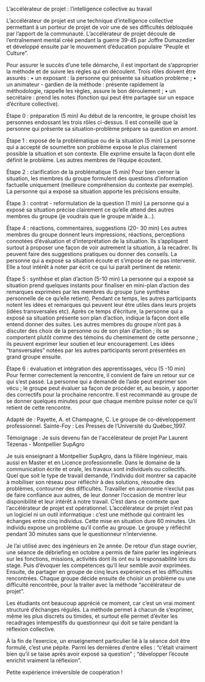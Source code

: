 L’accélérateur de projet : l’intelligence collective au travail 

L’accélérateur de projet est une technique d’intelligence collective permettant à un porteur de projet de voir une de ses difficultés débloquée par l’apport de la communauté. L’accélérateur de projet découle de l’entraînement mental créé pendant la guerre 39-45 par Joffre Dumazedier et développé ensuite par le mouvement d’éducation populaire “Peuple et Culture”. 

Pour assurer le succès d’une telle démarche, il est important de s’approprier la méthode et de suivre les règles qui en découlent. 
Trois rôles doivent être assurés : 
• un exposant : la personne qui présente sa situation problème ;
• un animateur - gardien de la méthode : présente rapidement la méthodologie, rappelle les règles, assure le bon déroulement ;
• un secrétaire : prend les notes (fonction qui peut être partagée sur un espace d’écriture collective).

Étape 0 : préparation (5 min)
Au début de la rencontre, le groupe choisit les personnes endossant les trois rôles ci-dessus. Il est conseillé que la personne qui présente sa situation-problème prépare sa question en amont.

Étape 1 : exposé de la problématique ou de la situation (5 min)
La personne qui a accepté de soumettre son problème expose le plus clairement possible la situation et son contexte. Elle exprime ensuite la façon dont elle définit le problème. Les autres membres de l’équipe écoutent.

Étape 2 : clarification de la problématique (5 min)
Pour bien cerner la situation, les membres du groupe formulent des questions d’information factuelle uniquement (meilleure compréhension du contexte par exemple). La personne qui a exposé sa situation apporte les précisions ensuite.

Étape 3 : contrat - reformulation de la question (1 min)
La personne qui a exposé sa situation précise clairement ce qu’elle attend des autres membres du groupe (je voudrais que le groupe m’aide à...).

Étape 4 : réactions, commentaires, suggestions (20- 30 min)
Les autres membres du groupe donnent leurs impressions, réactions, perceptions connotées d’évaluation et d’interprétation de la situation. Ils s’appliquent surtout à proposer une façon de voir autrement la situation, à la recadrer. Ils peuvent faire des suggestions pratiques ou donner des conseils. 
La personne qui a exposé sa situation écoute et s’impose de ne pas intervenir. Elle a tout intérêt à noter par écrit ce qui lui paraît pertinent de retenir.

Étape 5 : synthèse et plan d’action (5-10 min)
La personne qui a exposé sa situation prend quelques instants pour finaliser en mini-plan d’action des remarques exprimées par les membres du groupe (une synthèse personnelle de ce qu’elle retient). 
Pendant ce temps, les autres participants notent les idées et remarques qui peuvent leur être utiles dans leurs projets (idées transversales etc).
Après ce temps d’écriture, la personne qui a exposé sa situation présente son plan d’action, indique la façon dont elle entend donner des suites. Les autres membres du groupe n’ont pas à discuter des choix de la personne ou de son plan d’action ; ils se comportent plutôt comme des témoins du cheminement de cette personne ; ils peuvent exprimer leur soutien et leur encouragement. 
Les idées “transversales” notées par les autres participants seront présentées en grand groupe ensuite. 

Étape 6 : évaluation et intégration des apprentissages, vécu (5 -10 min)
Pour fermer correctement la rencontre, il convient de faire un retour sur ce qui s’est passé. La personne qui a demandé de l’aide peut exprimer son vécu ; le groupe peut évaluer sa façon de procéder et, au besoin, y apporter des correctifs pour la prochaine rencontre. Il est recommandé au groupe de se donner quelques minutes pour que chaque membre puisse noter ce qu’il retient de cette rencontre.

Adapté de : Payette, A. et Champagne, C. Le groupe de co-développement professionnel. Sainte-Foy : Les Presses de l’Université du Québec,1997.

Témoignage : Je suis devenu fan de l'accélérateur de projet
Par Laurent Tézenas - Montpellier SupAgro

Je suis enseignant à Montpellier SupAgro, dans la filière Ingénieur, mais aussi en Master et en Licence professionnelle. Dans le domaine de la communication écrite et orale, les travaux sont individuels ou collectifs.
Quel que soit le type de travail demandé, l’individu doit montrer sa capacité à mobiliser son réseau pour réfléchir à des solutions, résoudre des problèmes, contourner des difficultés. Travailler en autonomie n’exclut pas de faire confiance aux autres, de leur donner l’occasion de montrer leur disponibilité et leur intérêt à notre travail. C’est dans ce contexte que l’accélérateur de projet est opérationnel. 
L’accélérateur de projet n’est pas un logiciel ni un outil informatique : c’est une méthode qui contraint les échanges entre cinq individus. Cette mise en situation dure 60 minutes. Un individu expose un problème qu’il confie au groupe. Le groupe y réfléchit pendant 30 minutes sans que le questionneur n’intervienne. 

Je l’ai utilisé avec des ingénieurs en 2e année. De retour d’un stage ouvrier, une séance de débriefing en octobre a permis de faire parler les ingénieurs sur les fonctions, missions, activités dont ils ont eu la responsabilité lors du stage. Puis d’évoquer les compétences qu’il leur semble avoir exprimées. Ensuite, de partager en groupe de cinq leurs expériences et les difficultés rencontrées. Chaque groupe décide ensuite de choisir un problème ou une difficulté rencontrée, pour la traiter avec la méthode “accélérateur de projet”. 

Les étudiants ont beaucoup apprécié ce moment, car c’est un vrai moment structuré d’échanges régulés. La méthode permet à chacun de s’exprimer, même les plus discrets ou timides, et surtout elle permet d’éviter les recadrages intempestifs du questionneur qui doit se taire pendant la réflexion collective. 

À la fin de l’exercice, un enseignement particulier lié à la séance doit être formulé, c’est une pépite. Parmi les dernières d’entre elles : “c’était vraiment bien qu’il se taise après avoir exposé sa question” ; “développer l’écoute enrichit vraiment la réflexion”. 

Petite expérience irréversible de coopération !

